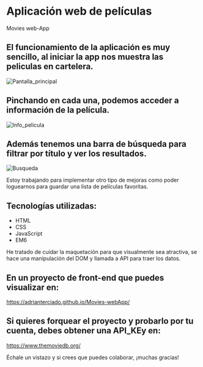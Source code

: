 # Aplicación web de películas
Movies web-App

## El funcionamiento de la aplicación es muy sencillo, al iniciar la app nos muestra las peliculas en cartelera. 

![Pantalla_principal](https://github.com/AdrianTerciado/Movies-webApp/assets/158854133/3ee88d22-8290-422a-b62f-eb46ce757d68)





## Pinchando en cada una, podemos acceder a información de la película.

![Info_pelicula](https://github.com/AdrianTerciado/Movies-webApp/assets/158854133/533a9fb2-8e35-4df3-9edb-58e691d8eb6a)





## Además tenemos una barra de búsqueda para filtrar por título y ver los resultados.

![Busqueda](https://github.com/AdrianTerciado/Movies-webApp/assets/158854133/363efff8-d0ff-48d7-b3b8-f9c980ed4043)





Estoy trabajando para implementar otro tipo de mejoras como poder loguearnos para guardar una lista de películas favoritas.

## Tecnologías utilizadas:
* HTML
* CSS
* JavaScript
* EM6



He tratado de cuidar la maquetación para que visualmente sea atractiva, se hace una manipulación del DOM y llamada a API para traer los datos. 

## En un proyecto de front-end que puedes visualizar en:
https://adrianterciado.github.io/Movies-webApp/

## Si quieres forquear el proyecto y probarlo por tu cuenta, debes obtener una API_KEy en: 
https://www.themoviedb.org/


Échale un vistazo y si crees que puedes colaborar, ¡muchas gracias!
